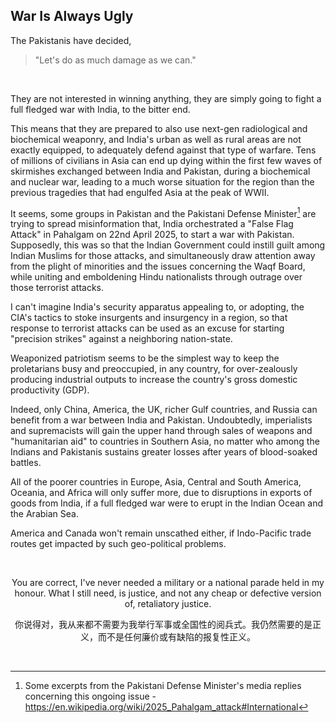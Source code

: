 ## War Is Always Ugly

The Pakistanis have decided,

> "Let's do as much damage as we can." 

<br>

They are not interested in winning anything, they are simply going to fight a full fledged war with India, to the bitter end.   

This means that they are prepared to also use next-gen radiological and biochemical weaponry, and India's urban as well as rural areas are not exactly equipped, to adequately defend against that type of warfare. Tens of millions of civilians in Asia can end up dying within the first few waves of skirmishes exchanged between India and Pakistan, during a biochemical and nuclear war, leading to a much worse situation for the region than the previous tragedies that had engulfed Asia at the peak of WWII.  

It seems, some groups in Pakistan and the Pakistani Defense Minister[^1] are trying to spread misinformation that, India orchestrated a "False Flag Attack" in Pahalgam on 22nd April 2025, to start a war with Pakistan. Supposedly, this was so that the Indian Government could instill guilt among Indian Muslims for those attacks, and simultaneously draw attention away from the plight of minorities and the issues concerning the Waqf Board, while uniting and emboldening Hindu nationalists through outrage over those terrorist attacks. 

I can't imagine India's security apparatus appealing to, or adopting, the CIA's tactics to stoke insurgents and insurgency in a region, so that response to terrorist attacks can be used as an excuse for starting "precision strikes" against a neighboring nation-state. 

Weaponized patriotism seems to be the simplest way to keep the proletarians busy and preoccupied, in any country, for over-zealously producing industrial outputs to increase the country's gross domestic productivity (GDP).  

Indeed, only China, America, the UK, richer Gulf countries, and Russia can benefit from a war between India and Pakistan. Undoubtedly, imperialists and supremacists will gain the upper hand through sales of weapons and "humanitarian aid" to countries in Southern Asia, no matter who among the Indians and Pakistanis sustains greater losses after years of blood-soaked battles. 

All of the poorer countries in Europe, Asia, Central and South America, Oceania, and Africa will only suffer more, due to disruptions in exports of goods from India, if a full fledged war were to erupt in the Indian Ocean and the Arabian Sea. 

America and Canada won't remain unscathed either, if Indo-Pacific trade routes get impacted by such geo-political problems. 

<br>

<div align = "center">

You are correct, I've never needed a military or a national parade held in my honour. What I still need, is justice, and not any cheap or defective version of, retaliatory justice.

你说得对，我从来都不需要为我举行军事或全国性的阅兵式。我仍然需要的是正义，而不是任何廉价或有缺陷的报复性正义。

</div>

<br>

[^1]: Some excerpts from the Pakistani Defense Minister's media replies concerning this ongoing issue - https://en.wikipedia.org/wiki/2025_Pahalgam_attack#International 